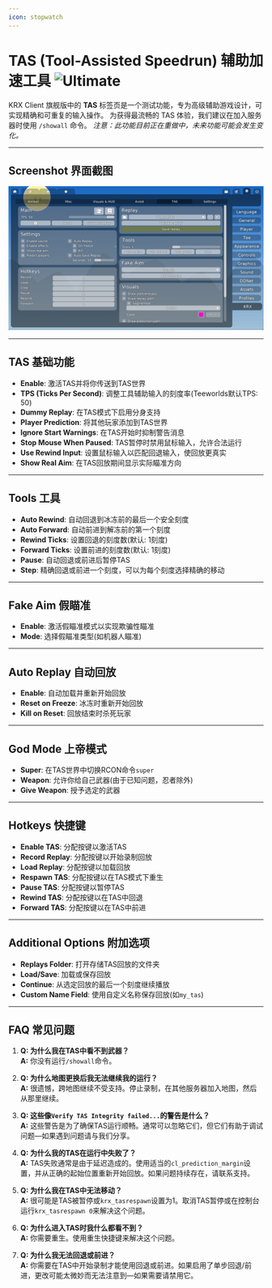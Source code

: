 ```yaml
---
icon: stopwatch
---
```


# TAS (Tool-Assisted Speedrun) 辅助加速工具 ![Ultimate](https://img.shields.io/badge/Ultimate-%23f76d6d?style=flat-square)

KRX Client 旗舰版中的 **TAS** 标签页是一个测试功能，专为高级辅助游戏设计，可实现精确和可重复的输入操作。
为获得最流畅的 TAS 体验，我们建议在加入服务器时使用 `/showall` 命令。
*注意：此功能目前正在重做中，未来功能可能会发生变化。*

---

## **Screenshot 界面截图**
![TAS菜单](https://raw.githubusercontent.com/Krixx1337/krxclient-docs/refs/heads/main/images/tas-menu.png)

---
## **TAS 基础功能**
- **Enable**: 激活TAS并将你传送到TAS世界
- **TPS (Ticks Per Second)**: 调整工具辅助输入的刻度率(Teeworlds默认TPS: 50)
- **Dummy Replay**: 在TAS模式下启用分身支持
- **Player Prediction**: 将其他玩家添加到TAS世界
- **Ignore Start Warnings**: 在TAS开始时抑制警告消息
- **Stop Mouse When Paused**: TAS暂停时禁用鼠标输入，允许合法运行
- **Use Rewind Input**: 设置鼠标输入以匹配回退输入，使回放更真实
- **Show Real Aim**: 在TAS回放期间显示实际瞄准方向

---

## **Tools 工具**
- **Auto Rewind**: 自动回退到冰冻前的最后一个安全刻度
- **Auto Forward**: 自动前进到解冻前的第一个刻度
- **Rewind Ticks**: 设置回退的刻度数(默认: 1刻度)
- **Forward Ticks**: 设置前进的刻度数(默认: 1刻度)
- **Pause**: 自动回退或前进后暂停TAS
- **Step**: 精确回退或前进一个刻度，可以为每个刻度选择精确的移动

---

## **Fake Aim 假瞄准**
- **Enable**: 激活假瞄准模式以实现欺骗性瞄准
- **Mode**: 选择假瞄准类型(如机器人瞄准)

---

## **Auto Replay 自动回放**
- **Enable**: 自动加载并重新开始回放
- **Reset on Freeze**: 冰冻时重新开始回放
- **Kill on Reset**: 回放结束时杀死玩家

---

## **God Mode 上帝模式**
- **Super**: 在TAS世界中切换RCON命令`super`
- **Weapon**: 允许你给自己武器(由于已知问题，忍者除外)
- **Give Weapon**: 授予选定的武器

---

## **Hotkeys 快捷键**
- **Enable TAS**: 分配按键以激活TAS
- **Record Replay**: 分配按键以开始录制回放
- **Load Replay**: 分配按键以加载回放
- **Respawn TAS**: 分配按键以在TAS模式下重生
- **Pause TAS**: 分配按键以暂停TAS
- **Rewind TAS**: 分配按键以在TAS中回退
- **Forward TAS**: 分配按键以在TAS中前进

---

## **Additional Options 附加选项**
- **Replays Folder**: 打开存储TAS回放的文件夹
- **Load/Save**: 加载或保存回放
- **Continue**: 从选定回放的最后一个刻度继续播放
- **Custom Name Field**: 使用自定义名称保存回放(如`my_tas`)

---

## **FAQ 常见问题**
1. **Q: 为什么我在TAS中看不到武器？**  
   **A:** 你没有运行`/showall`命令。

2. **Q: 为什么地图更换后我无法继续我的运行？**  
   **A:** 很遗憾，跨地图继续不受支持。停止录制，在其他服务器加入地图，然后从那里继续。

3. **Q: 这些像`Verify TAS Integrity failed...`的警告是什么？**  
   **A:** 这些警告是为了确保TAS运行顺畅。通常可以忽略它们，但它们有助于调试问题—如果遇到问题请与我们分享。

4. **Q: 为什么我的TAS在运行中失败了？**  
   **A:** TAS失败通常是由于延迟造成的。使用适当的`cl_prediction_margin`设置，并从正确的起始位置重新开始回放。如果问题持续存在，请联系支持。

5. **Q: 为什么我在TAS中无法移动？**  
   **A:** 很可能是TAS被暂停或`krx_tasrespawn`设置为1。取消TAS暂停或在控制台运行`krx_tasrespawn 0`来解决这个问题。

6. **Q: 为什么进入TAS时我什么都看不到？**  
   **A:** 你需要重生。使用重生快捷键来解决这个问题。

7. **Q: 为什么我无法回退或前进？**  
   **A:** 你需要在TAS中开始录制才能使用回退或前进。如果启用了单步回退/前进，更改可能太微妙而无法注意到—如果需要请禁用它。
